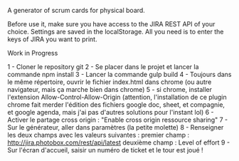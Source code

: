 A generator of scrum cards for physical board.

Before use it, make sure you have access to the JIRA REST API of your choice.
Settings are saved in the localStorage. All you need is to enter the keys of JIRA you want to print.

Work in Progress

1 - Cloner le repository git
2 - Se placer dans le projet et lancer la commande npm install
3 - Lancer la commande gulp build
4 - Toujours dans le même répertoire, ouvrir le fichier index.html dans chrome (ou autre navigateur, mais ça marche bien dans chrome)
5 - si chrome, installer l'extension Allow-Control-Allow-Origin (attention, l'installation de ce plugin chrome fait merder l'édition des fichiers google doc, sheet, et compagnie, et google agenda, mais j'ai pas d'autres solutions pour l'instant lol)
6 - Activer le partage cross origin : "Enable cross origin ressource sharing"
7 - Sur le générateur, aller dans paramètres (la petite molette)
8 - Renseigner les deux champs avec les valeurs suivantes :
premier champ : http://jira.photobox.com/rest/api/latest
deuxième champ : Level of effort
9 - Sur l'écran d'accueil, saisir un numéro de ticket et le tour est joué !
